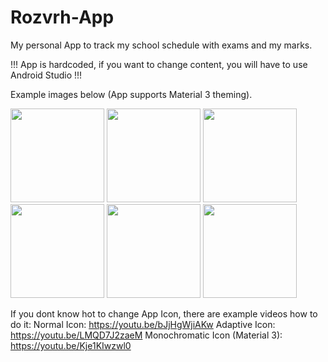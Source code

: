 # Rozvrh-App

My personal App to track my school schedule with exams and my marks.

!!! App is hardcoded, if you want to change content, you will have to use Android Studio !!!

Example images below (App supports Material 3 theming).

<img src="https://user-images.githubusercontent.com/26904790/211028688-393ea825-02d1-4ed4-9482-80ad05603e00.png" width = "150px"> <img src="https://user-images.githubusercontent.com/26904790/211028692-9e261422-b8a6-42af-8bf6-ac7bbce8b290.png" width = "150px">
<img src="https://user-images.githubusercontent.com/26904790/211028694-437a2bf8-f43a-4314-b171-942b57f6761b.png" width = "150px">
<img src="https://user-images.githubusercontent.com/26904790/211028698-34770cc7-5fb5-46dd-8f57-239a5a0ece1d.png" width = "150px">
<img src="https://user-images.githubusercontent.com/26904790/211028700-510f2380-371c-431b-956c-496b2c0ca61b.png" width = "150px">
<img src="https://user-images.githubusercontent.com/26904790/211028701-30dbc67d-fe1a-4948-ac75-1cc7ed4a676a.png" width = "150px">


If you dont know hot to change App Icon, there are example videos how to do it:
Normal Icon: https://youtu.be/bJjHgWjiAKw
Adaptive Icon: https://youtu.be/LMQD7J2zaeM
Monochromatic Icon (Material 3): https://youtu.be/Kje1KIwzwl0

